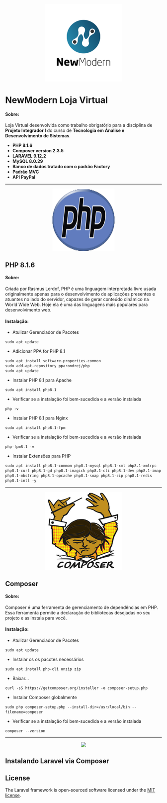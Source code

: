 <p align="center"><img src="public/assets/images/logotipo.png" width="250" height="250"></p>

# NewModern Loja Virtual

#### Sobre:

Loja Virtual desenvolvida como trabalho obrigatório para a disciplina de **Projeto Integrador I** do curso de **Tecnologia em Ánalise e Desenvolvimento de Sistemas**.

-  **PHP 8.1.6**
-  **Composer version 2.3.5** 
-  **LARAVEL 9.12.2**
-  **MySQL 8.0.29**
-  **Banco de dados tratado com o padrão Factory** 
-  **Padrão MVC**
-  **API PayPal**
---------------------------------------------------------------------------------------------------------------------------------------------------------
<p align="center"><img src="public/assets/images/phplogo.png" width="200" height="200"></p>

## PHP 8.1.6

#### Sobre:

Criada por Rasmus Lerdof, PHP é uma linguagem interpretada livre usada originalmente apenas para o desenvolvimento de aplicações presentes e atuantes no lado do servidor, capazes de gerar conteúdo dinâmico na World Wide Web. Hoje ela é uma das linguagens mais populares para desenvolvimento web.

#### Instalação:

- Atulizar Gerenciador de Pacotes
```
sudo apt update
```
- Adicionar PPA for PHP 8.1
```
sudo apt install software-properties-common
sudo add-apt-repository ppa:ondrej/php
sudo apt update
```
- Instalar PHP 8.1 para Apache
```
sudo apt install php8.1
```
- Verificar se a instalação foi bem-sucedida e a versão instalada
``` 
php -v
```
- Instalar PHP 8.1 para Nginx
```
sudo apt install php8.1-fpm
```
- Verificar se a instalação foi bem-sucedida e a versão instalada
``` 
php-fpm8.1 -v
```

- Instalar Extensões para PHP
```
sudo apt install php8.1-common php8.1-mysql php8.1-xml php8.1-xmlrpc php8.1-curl php8.1-gd php8.1-imagick php8.1-cli php8.1-dev php8.1-imap php8.1-mbstring php8.1-opcache php8.1-soap php8.1-zip php8.1-redis php8.1-intl -y
```
----------------------------------------------------------------------------------------------------------------------------------------------------------
<p align="center"><img src="public/assets/images/composerlogo.png" width="250" height="250"></p>

## Composer

#### Sobre:

Composer é uma ferramenta de gerenciamento de dependências em PHP. Essa ferramenta permite a declaração de bibliotecas desejadas no seu projeto e as instala para você.

#### Instalação:

- Atulizar Gerenciador de Pacotes
```
sudo apt update
```

- Instalar os os pacotes necessários
```
sudo apt install php-cli unzip zip
```

- Baixar...
``` cd ~
curl -sS https://getcomposer.org/installer -o composer-setup.php
```

- Instalar Composer globalmente
```
sudo php composer-setup.php --install-dir=/usr/local/bin --filename=composer
```

- Verificar se a instalação foi bem-sucedida e a versão instalada
``` 
composer --version
```

----------------------------------------------------------------------------------------------------------------------------------------------------------
<p align="center"><a href="https://laravel.com" target="_blank"><img src="https://raw.githubusercontent.com/laravel/art/master/logo-lockup/5%20SVG/2%20CMYK/1%20Full%20Color/laravel-logolockup-cmyk-red.svg" width="400"></a></p>

## Instalando Laravel via Composer





## License

The Laravel framework is open-sourced software licensed under the [MIT license](https://opensource.org/licenses/MIT).
